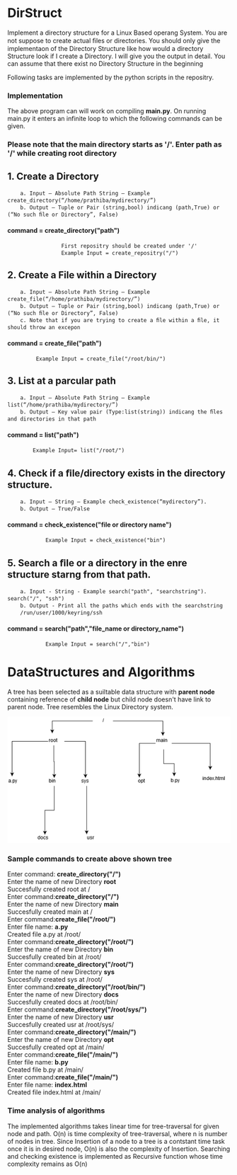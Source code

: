 # DirStruct
 Implement a directory structure for a Linux Based operang System. You are not suppose to create actual ﬁles or directories. You should only give the implementaon of the Directory Structure like how would a directory Structure look if I create a Directory. I will give you the output in detail. You can assume that there exist no Directory Structure in the beginning
 
 Following tasks are implemented by the python scripts in the repositry.
### Implementation
The above program can will work on compiling **main.py**. On running main.py it enters an infinite loop to which the following commands can be given.
 
 ### Please note that the main directory starts as '/'. Enter path as '/' while creating root directory 
 ## 1. Create a Directory 
		a. Input – Absolute Path String – Example create_directory(“/home/prathiba/mydirectory/”)
		b. Output – Tuple or Pair (string,bool) indicang (path,True) or (“No such ﬁle or Directory”, False)
#### command = create_directory("path")
					 First repositry should be created under '/'
					 Example Input = create_repositry("/")
## 2. Create a File within a Directory 
		a. Input – Absolute Path String – Example create_file(“/home/prathiba/mydirectory/”) 
		b. Output – Tuple or Pair (string,bool) indicang (path,True) or (“No such ﬁle or Directory”, False)
		c. Note that if you are trying to create a ﬁle within a ﬁle, it should throw an excepon 
#### command = create_file("path")
			 Example Input = create_file("/root/bin/")
			
## 3. List at a parcular path
		a. Input – Absolute Path String – Example list(“/home/prathiba/mydirectory/”)
		b. Output – Key value pair (Type:list(string)) indicang the ﬁles and directories in that path
#### command = list("path")
			Example Input= list("/root/")
			
## 4. Check if a ﬁle/directory exists in the directory structure. 
		a. Input – String – Example check_existence(“mydirectory”).
		b. Output – True/False 
#### command = check_existence("file or directory name")
				Example Input = check_existence("bin")
## 5. Search a ﬁle or a directory in the enre structure starng from that path.
		a. Input - String - Example search("path", "searchstring"). search("/", "ssh")
		b. Output - Print all the paths which ends with the searchstring
		/run/user/1000/keyring/ssh
#### command = search("path","file_name or directory_name")
				Example Input = search("/","bin")

# DataStructures and Algorithms
A tree has been selected as a suiltable data structure with **parent node** containing reference of **child node** but child node doesn't have link to parent node.
Tree resembles the Linux Directory system.

![image](tree.png)

 ### Sample commands to create above shown tree
 Enter command: **create_directory("/")**  <br/>
Enter the name of new Directory **root** <br/>
Succesfully created  root  at / <br/>
Enter command:**create_directory("/")** <br/>
Enter the name of new Directory **main** <br/>
Succesfully created  main  at / <br/>
Enter command:**create_file("/root/")** <br/>
Enter file name: **a.py** <br/>
Created file  a.py  at  /root/ <br/>
Enter command:**create_directory("/root/")** <br/>
Enter the name of new Directory **bin** <br/>
Succesfully created  bin  at  /root/ <br/>
Enter command:**create_directory("/root/")** <br/>
Enter the name of new Directory **sys** <br/>
Succesfully created  sys  at  /root/ <br/>
Enter command:**create_directory("/root/bin/")** <br/>
Enter the name of new Directory **docs** <br/>
Succesfully created  docs  at  /root/bin/ <br/>
Enter command:**create_directory("/root/sys/")** <br/>
Enter the name of new Directory **usr** <br/>
Succesfully created  usr  at  /root/sys/ <br/>
Enter command:**create_directory("/main/")** <br/>
Enter the name of new Directory **opt** <br/>
Succesfully created  opt  at  /main/ <br/>
Enter command:**create_file("/main/")** <br/>
Enter file name: **b.py** <br/>
Created file  b.py  at  /main/ <br/>
Enter command:**create_file("/main/")** <br/>
Enter file name: **index.html** <br/>
Created file  index.html  at  /main/ <br/>
 
### Time analysis of algorithms
The implemented algorithms takes linear time for tree-traversal for given node and path. O(n) is time complexity of tree-traversal, where n is number of nodes in tree.
Since Insertion of a node to a tree is a contstant time task once it is in desired node, O(n) is also the complexity of Insertion.
Searching and checking existence is implemented as Recursive function whose time complexity remains as O(n)
